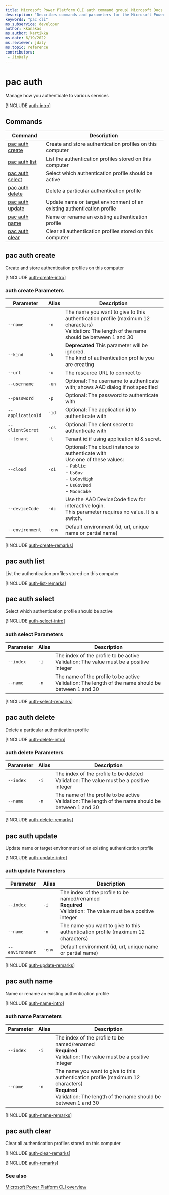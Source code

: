 ```yaml
---
title: Microsoft Power Platform CLI auth command group| Microsoft Docs
description: "Describes commands and parameters for the Microsoft Power Platform CLI auth command group."
keywords: "pac cli"
ms.subservice: developer
author: kkanakas
ms.author: kartikka
ms.date: 6/19/2022
ms.reviewer: jdaly
ms.topic: reference
contributors: 
 - JimDaly
---
```

<!-- 
Do not edit this file. 
This file is generated by a program and any changes will be overwritten when this topic is re-generated.
Use the include files to add additional content to this topic.
-->
# pac auth

Manage how you authenticate to various services

[!INCLUDE [auth-intro](includes/auth-intro.md)]

## Commands

|Command|Description|
|---------|---------|
|[pac auth create](#pac-auth-create)|Create and store authentication profiles on this computer|
|[pac auth list](#pac-auth-list)|List the authentication profiles stored on this computer|
|[pac auth select](#pac-auth-select)|Select which authentication profile should be active|
|[pac auth delete](#pac-auth-delete)|Delete a particular authentication profile|
|[pac auth update](#pac-auth-update)|Update name or target environment of an existing authentication profile|
|[pac auth name](#pac-auth-name)|Name or rename an existing authentication profile|
|[pac auth clear](#pac-auth-clear)|Clear all authentication profiles stored on this computer|


## pac auth create

Create and store authentication profiles on this computer

[!INCLUDE [auth-create-intro](includes/auth-create-intro.md)]

### auth create Parameters

|Parameter|Alias|Description|
|---------|---------|---------|
|`--name`|`-n`|The name you want to give to this authentication profile (maximum 12 characters)<br />Validation: The length of the name should be between 1 and 30|
|`--kind`|`-k`|**Deprecated** This parameter will be ignored.<br />The kind of authentication profile you are creating|
|`--url`|`-u`|The resource URL to connect to|
|`--username`|`-un`|Optional: The username to authenticate with; shows AAD dialog if not specified|
|`--password`|`-p`|Optional: The password to authenticate with|
|`--applicationId`|`-id`|Optional: The application id to authenticate with|
|`--clientSecret`|`-cs`|Optional: The client secret to authenticate with|
|`--tenant`|`-t`|Tenant id if using application id & secret.|
|`--cloud`|`-ci`|Optional: The cloud instance to authenticate with<br />Use one of these values:<br />- `Public`<br />- `UsGov`<br />- `UsGovHigh`<br />- `UsGovDod`<br />- `Mooncake`|
|`--deviceCode`|`-dc`|Use the AAD DeviceCode flow for interactive login.<br />This parameter requires no value. It is a switch.|
|`--environment`|`-env`|Default environment (id, url, unique name or partial name)|

[!INCLUDE [auth-create-remarks](includes/auth-create-remarks.md)]

## pac auth list

List the authentication profiles stored on this computer

[!INCLUDE [auth-list-remarks](includes/auth-list-remarks.md)]

## pac auth select

Select which authentication profile should be active

[!INCLUDE [auth-select-intro](includes/auth-select-intro.md)]

### auth select Parameters

|Parameter|Alias|Description|
|---------|---------|---------|
|`--index`|`-i`|The index of the profile to be active<br />Validation: The value must be a positive integer|
|`--name`|`-n`|The name of the profile to be active<br />Validation: The length of the name should be between 1 and 30|

[!INCLUDE [auth-select-remarks](includes/auth-select-remarks.md)]

## pac auth delete

Delete a particular authentication profile

[!INCLUDE [auth-delete-intro](includes/auth-delete-intro.md)]

### auth delete Parameters

|Parameter|Alias|Description|
|---------|---------|---------|
|`--index`|`-i`|The index of the profile to be deleted<br />Validation: The value must be a positive integer|
|`--name`|`-n`|The name of the profile to be active<br />Validation: The length of the name should be between 1 and 30|

[!INCLUDE [auth-delete-remarks](includes/auth-delete-remarks.md)]

## pac auth update

Update name or target environment of an existing authentication profile

[!INCLUDE [auth-update-intro](includes/auth-update-intro.md)]

### auth update Parameters

|Parameter|Alias|Description|
|---------|---------|---------|
|`--index`|`-i`|The index of the profile to be named/renamed<br />**Required**<br />Validation: The value must be a positive integer|
|`--name`|`-n`|The name you want to give to this authentication profile (maximum 12 characters)|
|`--environment`|`-env`|Default environment (id, url, unique name or partial name)|

[!INCLUDE [auth-update-remarks](includes/auth-update-remarks.md)]

## pac auth name

Name or rename an existing authentication profile

[!INCLUDE [auth-name-intro](includes/auth-name-intro.md)]

### auth name Parameters

|Parameter|Alias|Description|
|---------|---------|---------|
|`--index`|`-i`|The index of the profile to be named/renamed<br />**Required**<br />Validation: The value must be a positive integer|
|`--name`|`-n`|The name you want to give to this authentication profile (maximum 12 characters)<br />**Required**<br />Validation: The length of the name should be between 1 and 30|

[!INCLUDE [auth-name-remarks](includes/auth-name-remarks.md)]

## pac auth clear

Clear all authentication profiles stored on this computer

[!INCLUDE [auth-clear-remarks](includes/auth-clear-remarks.md)]

[!INCLUDE [auth-remarks](includes/auth-remarks.md)]

### See also

[Microsoft Power Platform CLI overview](../introduction.md)